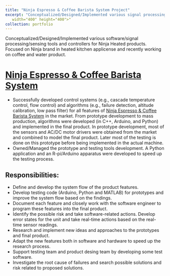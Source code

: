 ```yaml
---
title: "Ninja Espresso & Coffee Barista System Project"
excerpt: "Conceptualized/Designed/Implemented various signal processing/sensing/software tools and controllers for Ninja Heated products.<br/><img src='/images/pds.png' alt=""
   width="400" height="400">"
collection: portfolio
---
```


Conceptualized/Designed/Implemented various software/signal processing/sensing tools and controllers for Ninja Heated products. Focused on Ninja brand in heated kitchen applicense and recently working on coffee and water product. 

[Ninja Espresso & Coffee Barista System](https://www.ninjakitchen.com/exclusive-offer/CFN601WBKT/ninja-espresso-coffee-barista-system/)
======

* Successfully developed control systems (e.g., cascade temperature control, flow control) and algorithms (e.g., failure detection, altitude calibration, low pass filter) for all features of [Ninja Espresso & Coffee Barista System](https://www.ninjakitchen.com/exclusive-offer/CFN601WBKT/ninja-espresso-coffee-barista-system/) in the market. From prototype development to mass production, algorithms were developed (in C++, Arduino, and Python) and implemented in the final product. In prototype development, most of the sensors and AC/DC motor drivers were obtained from the market and combined to model the final product. Later most of the testing is done on this prototype before being implemented in the actual machine.
* Owned/Managed the prototype and testing tools development. A Python application and an R-pi/Arduino apparatus were developed to speed up the testing process. 

Responsibilities:
------
* Define and develop the system flow of the product features.
* Develop testing code (Arduino, Python and MATLAB) for prototypes and improve the system flow based on the findings. 
* Document each feature and closely work with the software engineer to program these features into the final product.
* Identify the possible risk and take software-related actions. Develop error states for the unit and take real-time actions based on the real-time sensor readings.
* Research and implement new ideas and approaches to the prototypes and final product.
* Adapt the new features both in software and hardware to speed up the research process.
* Support testing team and product desing team by developing some test software.
* Investigate the root cause of failures and search possible solutions and risk related to proposed solutions.


